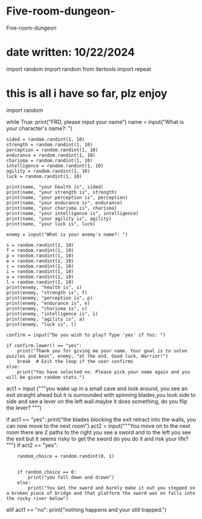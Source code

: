 # Five-room-dungeon-
Five-room-dungeon 
#  date written: 10/22/2024
import random
import random
from itertools import repeat
# this is all i have so far, plz enjoy
import random

while True:
    print("FRD, please input your name")
    name = input("What is your character's name?: ")

    sided = random.randint(1, 10)
    strength = random.randint(1, 10)
    perception = random.randint(1, 10)
    endurance = random.randint(1, 10)
    charisma = random.randint(1, 10)
    intelligence = random.randint(1, 10)
    agility = random.randint(1, 10)
    luck = random.randint(1, 10)

    print(name, "your health is", sided)
    print(name, "your strength is", strength)
    print(name, "your perception is", perception)
    print(name, "your endurance is", endurance)
    print(name, "your charisma is", charisma)
    print(name, "your intelligence is", intelligence)
    print(name, "your agility is", agility)
    print(name, "your luck is", luck)

    enemy = input("What is your enemy's name?: ")

    s = random.randint(1, 10)
    f = random.randint(1, 10)
    p = random.randint(1, 10)
    e = random.randint(1, 10)
    c = random.randint(1, 10)
    i = random.randint(1, 10)
    a = random.randint(1, 10)
    l = random.randint(1, 10)
    print(enemy, "health is", s)
    print(enemy, "strength is", f)
    print(enemy, "perception is", p)
    print(enemy, "endurance is", e)
    print(enemy, "charisma is", c)
    print(enemy, "intelligence is", i)
    print(enemy, "agility is", a)
    print(enemy, "luck is", l)

    confirm = input("Do you wish to play? Type 'yes' if Yes: ")

    if confirm.lower() == "yes":
        print("Thank you for giving me your name. Your goal is to solve puzzles and beat", enemy, "at the end. Good luck, Warrior!")
        break  # Exit the loop if the user confirms
    else:
        print("You have selected no. Please pick your name again and you will be given random stats.")





act1 = input ("""you wake up in a small cave and look around, you see an exit straight ahead but it is surrounded with spinning 
blades,you look side to side and see a lever on the left wall.maybe it does something, do you flip the lever? """)




if act1 == "yes":
    print("the blades blocking the exit retract into the walls, you can now move to the next room")
    act2 = input("""You move on to the next room there are 2 paths to the right you see a sword 
and to the left you see the exit but it seems risky to get the sword do you do it and risk your life? """)
    if act2 == "yes":


        random_choice = random.randint(0, 1)


        if random_choice == 0:
            print("you fall down and drown")
        else:
            print("You Get the sword and barely make it out you stepped on a broken piece of bridge and that platform the sword was on falls into the rocky river below")

elif act1 == "no":
    print("nothing happens and your still trapped.")
